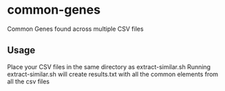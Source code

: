 # common-genes
Common Genes found across multiple CSV files


## Usage
Place your CSV files in the same directory as extract-similar.sh
Running extract-similar.sh will create results.txt with all the common elements from all the csv files
